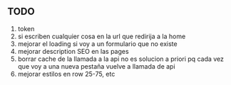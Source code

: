 ## TODO

1. token
2. si escriben cualquier cosa en la url que redirija a la home
3. mejorar el loading si voy a un formulario que no existe
4. mejorar description SEO en las pages
6. borrar cache de la llamada a la api no es solucion a priori pq cada vez que voy a una nueva pestaña vuelve a llamada de api
7. mejorar estilos en row 25-75, etc